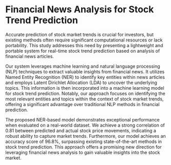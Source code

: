 # Financial News Analysis for Stock Trend Prediction

Accurate prediction of stock market trends is crucial for investors, but existing methods often require significant computational resources or lack portability. This study addresses this need by presenting a lightweight and portable system for real-time stock trend prediction based on analysis of financial news articles.

Our system leverages machine learning and natural language processing (NLP) techniques to extract valuable insights from financial news. It utilizes Named Entity Recognition (NER) to identify key entities within news articles and employs Latent Dirichlet Allocation (LDA) to uncover the underlying topics. This information is then incorporated into a machine learning model for stock trend prediction. Notably, our approach focuses on identifying the most relevant entities and topics within the context of stock market trends, offering a significant advantage over traditional NLP methods in financial prediction.

The proposed NER-based model demonstrates exceptional performance when evaluated on a real-world dataset. We achieve a strong correlation of 0.81 between predicted and actual stock price movements, indicating a robust ability to capture market trends. Furthermore, our model achieves an accuracy score of 96.8%, surpassing existing state-of-the-art methods in stock trend prediction. This approach offers a promising new direction for leveraging financial news analysis to gain valuable insights into the stock market.
